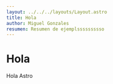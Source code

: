 ```yaml
---
layout: ../../../layouts/Layout.astro
title: Hola
author: Miguel Gonzales
resumen: Resumen de ejemplssssssssso
---
```

# Hola

Hola Astro